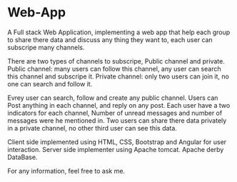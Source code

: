 # Web-App
A Full stack Web Application, implementing a web app that help each group to share there data and discuss any thing they want to, each user can subscripe many channels.

There are two types of channels to subscripe, Public channel and private.
Public channel: many users can follow this channel, any user can search this channel and subscripe it.
Private channel: only two users can join it, no one can search and follow it.

Evrey user can search, follow and create any public channel.
Users can Post anything in each channel, and reply on any post.
Each user have a two indicators for each channel, Number of unread messages and number of messages were he mentioned in.
Two users can share there data privately in a private channel, no other third user can see this data.

Client side implemented using HTML, CSS, Bootstrap and Angular for user interaction.
Server side implementer using Apache tomcat.
Apache derby DataBase.

For any information, feel free to ask me.
